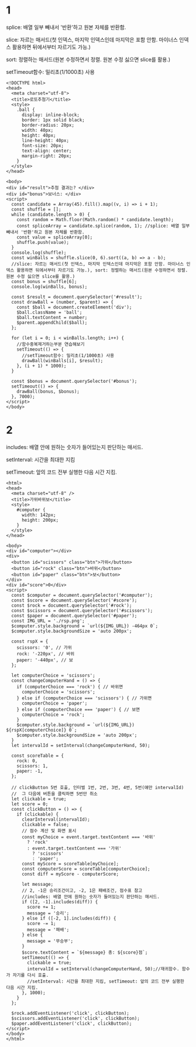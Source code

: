 # 1
  splice: 배열 일부 빼내서 '반환'하고 원본 자체를 반환함. 
  
  slice: 자르는 매서드(첫 인덱스, 마지막 인덱스인데 마지막은 포함 안함. 마이너스 인덱스 활용하면 뒤에서부터 자르기도 가능.)
  
  sort: 정렬하는 매서드(원본 수정하면서 정렬. 원본 수정 싫으면 slice를 활용.)
  
  setTimeout함수: 밀리초(1/1000초) 사용


    <!DOCTYPE html>
    <head>
      <meta charset="utf-8">
      <title>로또추첨기</title>
      <style>
        .ball {
          display: inline-block;
          border: 1px solid black;
          border-radius: 20px;
          width: 40px;
          height: 40px;
          line-height: 40px;
          font-size: 20px;
          text-align: center;
          margin-right: 20px;
        }
      </style>
    </head>

    <body>
    <div id="result">추첨 결과는? </div>
    <div id="bonus">보너스: </div>
    <script>
      const candidate = Array(45).fill().map((v, i) => i + 1);
      const shuffle = [];
      while (candidate.length > 0) {
        const random = Math.floor(Math.random() * candidate.length); 
        const spliceArray = candidate.splice(random, 1); //splice: 배열 일부 빼내서 '반환'하고 원본 자체를 반환함. 
        const value = spliceArray[0]; 
        shuffle.push(value); 
      }
      console.log(shuffle);
      const winBalls = shuffle.slice(0, 6).sort((a, b) => a - b);
      //slice: 자르는 매서드(첫 인덱스, 마지막 인덱스인데 마지막은 포함 안함. 마이너스 인덱스 활용하면 뒤에서부터 자르기도 가능.), sort: 정렬하는 매서드(원본 수정하면서 정렬. 원본 수정 싫으면 slice를 활용.)
      const bonus = shuffle[6];
      console.log(winBalls, bonus);

      const $result = document.querySelector('#result');
      const drawBall = (number, $parent) => {
        const $ball = document.createElement('div');
        $ball.className = 'ball';
        $ball.textContent = number;
        $parent.appendChild($ball);
      };

      for (let i = 0; i < winBalls.length; i++) {
        //함수중복제거하는부분 연습해보기
        setTimeout(() => {
          //setTimeout함수: 밀리초(1/1000초) 사용
          drawBall(winBalls[i], $result);
        }, (i + 1) * 1000);
      }

      const $bonus = document.querySelector('#bonus');
      setTimeout(() => {
        drawBall(bonus, $bonus);
      }, 7000);
    </script>
    </body>

# 2
includes: 배열 안에 원하는 숫자가 들어있는지 판단하는 매서드.

setInterval: 시간을 최대한 지킴

setTimeout: 앞의 코드 전부 실행한 다음 시간 지킴.

    <html>
    <head>
      <meta charset="utf-8" />
      <title>가위바위보</title>
      <style>
        #computer {
          width: 142px;
          height: 200px;
        }
      </style>
    </head>

    <body>
    <div id="computer"></div>
    <div>
      <button id="scissors" class="btn">가위</button>
      <button id="rock" class="btn">바위</button>
      <button id="paper" class="btn">보</button>
    </div>
    <div id="score">0</div>
    <script>
      const $computer = document.querySelector('#computer');
      const $score = document.querySelector('#score');
      const $rock = document.querySelector('#rock');
      const $scissors = document.querySelector('#scissors');
      const $paper = document.querySelector('#paper');
      const IMG_URL = './rsp.png';
      $computer.style.background = `url(${IMG_URL}) -464px 0`;
      $computer.style.backgroundSize = 'auto 200px';

      const rspX = {
        scissors: '0', // 가위
        rock: '-220px', // 바위
        paper: '-440px', // 보
      };

      let computerChoice = 'scissors';
      const changeComputerHand = () => {
        if (computerChoice === 'rock') { // 바위면
          computerChoice = 'scissors';
        } else if (computerChoice === 'scissors') { // 가위면
          computerChoice = 'paper';
        } else if (computerChoice === 'paper') { // 보면
          computerChoice = 'rock';
        }
        $computer.style.background = `url(${IMG_URL}) ${rspX[computerChoice]} 0`;
        $computer.style.backgroundSize = 'auto 200px';
      }
      let intervalId = setInterval(changeComputerHand, 50);

      const scoreTable = {
        rock: 0,
        scissors: 1,
        paper: -1,
      };

      // clickButton 5번 호출, 인터벌 1번, 2번, 3번, 4번, 5번(얘만 intervalId)
      //  그 다음에 버튼을 클릭하면 5번만 취소
      let clickable = true;
      let score = 0;
      const clickButton = () => {
        if (clickable) {
          clearInterval(intervalId);
          clickable = false;
          // 점수 계산 및 화면 표시
          const myChoice = event.target.textContent === '바위' 
            ? 'rock' 
            : event.target.textContent === '가위' 
              ? 'scissors' 
              : 'paper';
          const myScore = scoreTable[myChoice];
          const computerScore = scoreTable[computerChoice];
          const diff = myScore - computerScore;

          let message;
          // 2, -1은 승리조건이고, -2, 1은 패배조건, 점수표 참고
          //includes: 배열 안에 원하는 숫자가 들어있는지 판단하는 매서드.
          if ([2, -1].includes(diff)) {
            score += 1;
            message = '승리';
          } else if ([-2, 1].includes(diff)) {
            score -= 1;
            message = '패배';
          } else {
            message = '무승부';
          }
          $score.textContent = `${message} 총: ${score}점`;
          setTimeout(() => {
            clickable = true;
            intervalId = setInterval(changeComputerHand, 50);//재귀함수. 함수가 자기를 다시 호출.
            //setInterval: 시간을 최대한 지킴, setTimeout: 앞의 코드 전부 실행한 다음 시간 지킴.
          }, 1000);
        }
      }; 

      $rock.addEventListener('click', clickButton);
      $scissors.addEventListener('click', clickButton);
      $paper.addEventListener('click', clickButton);
    </script>
    </body>
    </html>
